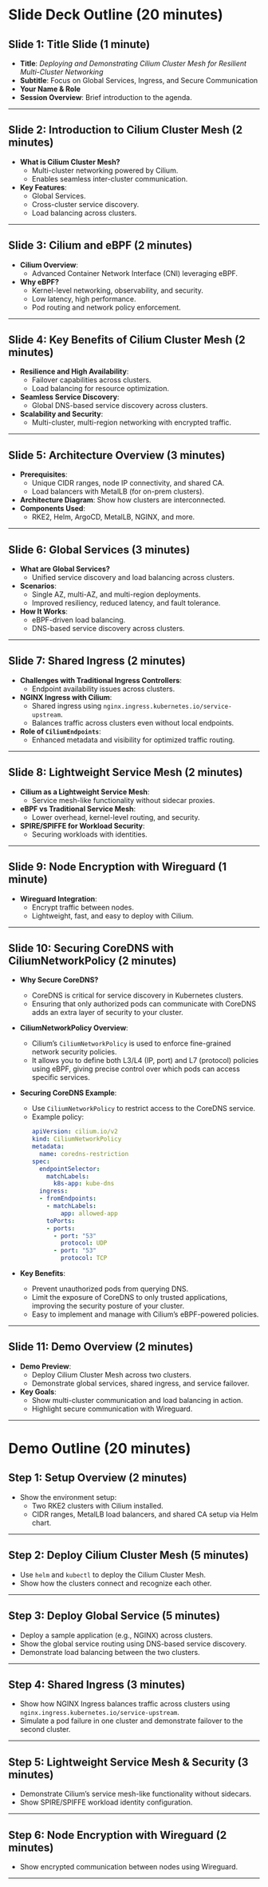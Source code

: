 # **Slide Deck Outline (20 minutes)**

## **Slide 1: Title Slide (1 minute)**
- **Title**: *Deploying and Demonstrating Cilium Cluster Mesh for Resilient Multi-Cluster Networking*
- **Subtitle**: Focus on Global Services, Ingress, and Secure Communication
- **Your Name & Role**
- **Session Overview**: Brief introduction to the agenda.

---

## **Slide 2: Introduction to Cilium Cluster Mesh (2 minutes)**
- **What is Cilium Cluster Mesh?**
  - Multi-cluster networking powered by Cilium.
  - Enables seamless inter-cluster communication.
- **Key Features**:
  - Global Services.
  - Cross-cluster service discovery.
  - Load balancing across clusters.

---

## **Slide 3: Cilium and eBPF (2 minutes)**
- **Cilium Overview**:
  - Advanced Container Network Interface (CNI) leveraging eBPF.
- **Why eBPF?**
  - Kernel-level networking, observability, and security.
  - Low latency, high performance.
  - Pod routing and network policy enforcement.

---

## **Slide 4: Key Benefits of Cilium Cluster Mesh (2 minutes)**
- **Resilience and High Availability**:
  - Failover capabilities across clusters.
  - Load balancing for resource optimization.
- **Seamless Service Discovery**:
  - Global DNS-based service discovery across clusters.
- **Scalability and Security**:
  - Multi-cluster, multi-region networking with encrypted traffic.

---

## **Slide 5: Architecture Overview (3 minutes)**
- **Prerequisites**:
  - Unique CIDR ranges, node IP connectivity, and shared CA.
  - Load balancers with MetalLB (for on-prem clusters).
- **Architecture Diagram**: Show how clusters are interconnected.
- **Components Used**:
  - RKE2, Helm, ArgoCD, MetalLB, NGINX, and more.

---

## **Slide 6: Global Services (3 minutes)**
- **What are Global Services?**
  - Unified service discovery and load balancing across clusters.
- **Scenarios**:
  - Single AZ, multi-AZ, and multi-region deployments.
  - Improved resiliency, reduced latency, and fault tolerance.
- **How It Works**:
  - eBPF-driven load balancing.
  - DNS-based service discovery across clusters.

---

## **Slide 7: Shared Ingress (2 minutes)**
- **Challenges with Traditional Ingress Controllers**:
  - Endpoint availability issues across clusters.
- **NGINX Ingress with Cilium**:
  - Shared ingress using `nginx.ingress.kubernetes.io/service-upstream`.
  - Balances traffic across clusters even without local endpoints.
- **Role of `CiliumEndpoints`**:
  - Enhanced metadata and visibility for optimized traffic routing.

---

## **Slide 8: Lightweight Service Mesh (2 minutes)**
- **Cilium as a Lightweight Service Mesh**:
  - Service mesh-like functionality without sidecar proxies.
- **eBPF vs Traditional Service Mesh**:
  - Lower overhead, kernel-level routing, and security.
- **SPIRE/SPIFFE for Workload Security**:
  - Securing workloads with identities.

---

## **Slide 9: Node Encryption with Wireguard (1 minute)**
- **Wireguard Integration**:
  - Encrypt traffic between nodes.
  - Lightweight, fast, and easy to deploy with Cilium.

---

## **Slide 10: Securing CoreDNS with CiliumNetworkPolicy (2 minutes)**

- **Why Secure CoreDNS?**
  - CoreDNS is critical for service discovery in Kubernetes clusters.
  - Ensuring that only authorized pods can communicate with CoreDNS adds an extra layer of security to your cluster.

- **CiliumNetworkPolicy Overview**:
  - Cilium’s `CiliumNetworkPolicy` is used to enforce fine-grained network security policies.
  - It allows you to define both L3/L4 (IP, port) and L7 (protocol) policies using eBPF, giving precise control over which pods can access specific services.

- **Securing CoreDNS Example**:
  - Use `CiliumNetworkPolicy` to restrict access to the CoreDNS service.
  - Example policy:
    ```yaml
    apiVersion: cilium.io/v2
    kind: CiliumNetworkPolicy
    metadata:
      name: coredns-restriction
    spec:
      endpointSelector:
        matchLabels:
          k8s-app: kube-dns
      ingress:
      - fromEndpoints:
        - matchLabels:
            app: allowed-app
        toPorts:
        - ports:
          - port: "53"
            protocol: UDP
          - port: "53"
            protocol: TCP
    ```

- **Key Benefits**:
  - Prevent unauthorized pods from querying DNS.
  - Limit the exposure of CoreDNS to only trusted applications, improving the security posture of your cluster.
  - Easy to implement and manage with Cilium’s eBPF-powered policies.

---

## **Slide 11: Demo Overview (2 minutes)**
- **Demo Preview**:
  - Deploy Cilium Cluster Mesh across two clusters.
  - Demonstrate global services, shared ingress, and service failover.
- **Key Goals**:
  - Show multi-cluster communication and load balancing in action.
  - Highlight secure communication with Wireguard.

---

# **Demo Outline (20 minutes)**

## **Step 1: Setup Overview (2 minutes)**
- Show the environment setup:
  - Two RKE2 clusters with Cilium installed.
  - CIDR ranges, MetalLB load balancers, and shared CA setup via Helm chart.

---

## **Step 2: Deploy Cilium Cluster Mesh (5 minutes)**
- Use `helm` and `kubectl` to deploy the Cilium Cluster Mesh.
- Show how the clusters connect and recognize each other.

---

## **Step 3: Deploy Global Service (5 minutes)**
- Deploy a sample application (e.g., NGINX) across clusters.
- Show the global service routing using DNS-based service discovery.
- Demonstrate load balancing between the two clusters.

---

## **Step 4: Shared Ingress (3 minutes)**
- Show how NGINX Ingress balances traffic across clusters using `nginx.ingress.kubernetes.io/service-upstream`.
- Simulate a pod failure in one cluster and demonstrate failover to the second cluster.

---

## **Step 5: Lightweight Service Mesh & Security (3 minutes)**
- Demonstrate Cilium’s service mesh-like functionality without sidecars.
- Show SPIRE/SPIFFE workload identity configuration.

---

## **Step 6: Node Encryption with Wireguard (2 minutes)**
- Show encrypted communication between nodes using Wireguard.

---


